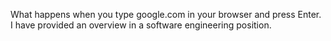 What happens when you type google.com in your browser and press Enter. I have provided an overview in a software engineering position.

